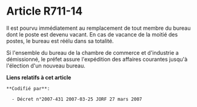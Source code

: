 # Article R711-14

Il est pourvu immédiatement au remplacement de tout membre du bureau dont le poste est devenu vacant. En cas de vacance de la
moitié des postes, le bureau est réélu dans sa totalité.

Si l'ensemble du bureau de la chambre de commerce et d'industrie a démissionné, le préfet assure l'expédition des affaires
courantes jusqu'à l'élection d'un nouveau bureau.

**Liens relatifs à cet article**

	**Codifié par**:

	  - Décret n°2007-431 2007-03-25 JORF 27 mars 2007
